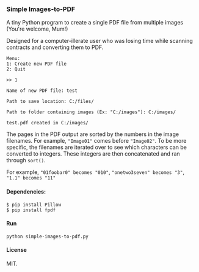 ### Simple Images-to-PDF

A tiny Python program to create a single PDF file from multiple images (You're welcome, Mum!)

Designed for a computer-illerate user who was losing time while scanning contracts and converting them to PDF.

```
Menu:
1: Create new PDF file
2: Quit

>> 1

Name of new PDF file: test

Path to save location: C:/files/

Path to folder containing images (Ex: "C:/images"): C:/images/

test.pdf created in C:/images/
```

The pages in the PDF output are sorted by the numbers in the image filenames. For example, `"Image01"` comes before `"Image02"`. To be more specific, the filenames are iterated over to see which characters can be converted to integers. These integers are then concatenated and ran through `sort()`.

For example, `"01foobar0" becomes "010"`, `"onetwo3seven" becomes "3"`, `"1.1" becomes "11"`

#### Dependencies:
```
$ pip install Pillow
$ pip install fpdf
```

#### Run
```
python simple-images-to-pdf.py
```

#### License

MIT.
